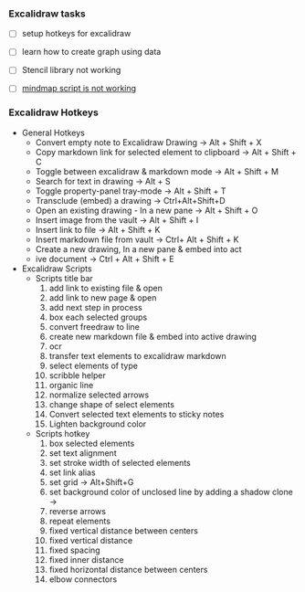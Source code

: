 ### Excalidraw tasks
- [ ] setup hotkeys for excalidraw
- [ ] learn how to create graph using data
- [ ] Stencil library not working
- [ ] [mindmap script is not working](https://zsviczian.github.io/obsidian-excalidraw-plugin/Examples/templater_mindmap.html)


### Excalidraw Hotkeys
- General Hotkeys
	- Convert empty note to Excalidraw Drawing → Alt + Shift + X
	- Copy markdown link for selected element to clipboard → Alt + Shift + C 
	- Toggle between excalidraw & markdown mode → Alt + Shift + M 
	- Search for text in drawing → Alt + S 
	- Toggle property-panel tray-mode → Alt + Shift + T 
	- Transclude (embed) a drawing → Ctrl+Alt+Shift+D
	- Open an existing drawing - In a new pane → Alt + Shift + O 
	- Insert image from the vault → Alt + Shift + I 
	- Insert link to file → Alt + Shift + K 
	- Insert markdown file from vault → Ctrl+ Alt + Shift + K 
	- Create a new drawing, In a new pane & embed into act
	- ive document → Ctrl + Alt + Shift + E 
- Excalidraw Scripts
	- Scripts title bar
		1. add link to existing file & open
		2. add link to new page & open
		3. add next step in process
		4. box each selected groups
		5. convert freedraw to line
		6. create new markdown file & embed into active drawing
		7. ocr 
		8. transfer text elements to excalidraw markdown
		9. select elements of type
		10. scribble helper
		11. organic line
		12. normalize selected arrows
		13. change shape of select elements
		14. Convert selected text elements to sticky notes
		15. Lighten background color
	- Scripts hotkey
		1. box selected elements
		2. set text alignment
		3. set stroke width of selected elements
		4. set link alias
		5. set grid → Alt+Shift+G
		6. set background color of unclosed line by adding a shadow clone → 
		7. reverse arrows
		8. repeat elements
		9. fixed vertical distance between centers
		10. fixed vertical distance
		11. fixed spacing
		12. fixed inner distance
		13. fixed horizontal distance between centers
		14. elbow connectors


